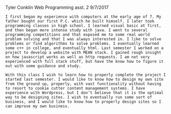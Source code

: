 Tyler Conklin
Web Programming asst. 2
9/7/2017

	I first began my experience with computers at the early age of 7. My father bought our first P.C. which he built himself. I later took programming classes in high school. I learned visual basic at first, and then began more intense study with java. I went to several programming competitions and that exposed me to some real world problem solving and that I was always interested in. I like to solve problems or find algorithms to solve problems. I eventually learned some c++ in college, and eventually html. Last semester I worked on a project to develop a website with MEAN stack. I gained rough insight on how javascript works as well as http requests. I am not very experienced with full stack stuff, but have the know how to figure it out with some guidance and study. 

	With this class I wish to learn how to properly complete the project I started last semester. I would like to know how to design my own site from the ground up, properly, with vast functionality without having to resort to cookie cutter content management systems. I have experience with Wordpress, but I don’t believe that it is the optimal way to be designing sites. I wish to eventually run some sort of business, and I would like to know how to properly design sites so I can improve my own business. 